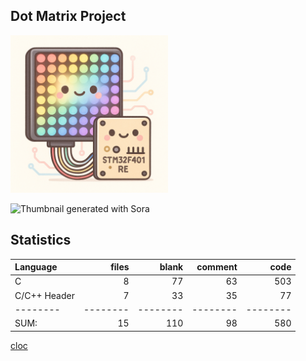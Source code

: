 ## Dot Matrix Project

<img src="./assets/cover.png" width=50% height=50%>

![Thumbnail generated with Sora](https://img.shields.io/badge/Thumbnail_generated_with_Sora-blue?style=flat-square)

## Statistics
Language|files|blank|comment|code
:-------|-------:|-------:|-------:|-------:
C|8|77|63|503
C/C++ Header|7|33|35|77
--------|--------|--------|--------|--------
SUM:|15|110|98|580

[cloc](https://github.com/AlDanial/cloc)
